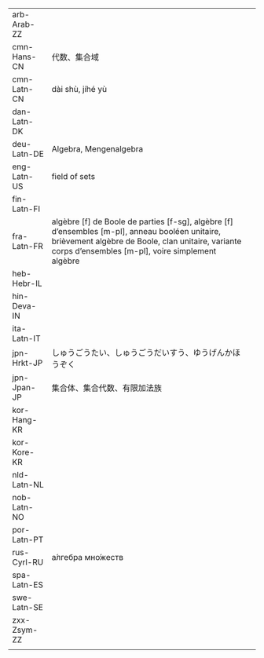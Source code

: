 | | | |
|-|-|-|
| arb-Arab-ZZ |  |  |
| cmn-Hans-CN | 代数、集合域 |  |
| cmn-Latn-CN | dài shù, jíhé yù |  |
| dan-Latn-DK |  |  |
| deu-Latn-DE | Algebra, Mengenalgebra |  |
| eng-Latn-US | field of sets |  |
| fin-Latn-FI |  |  |
| fra-Latn-FR | algèbre [f] de Boole de parties [f-sg], algèbre [f] d’ensembles [m-pl], anneau booléen unitaire, brièvement algèbre de Boole, clan unitaire, variante corps d’ensembles [m-pl], voire simplement algèbre |  |
| heb-Hebr-IL |  |  |
| hin-Deva-IN |  |  |
| ita-Latn-IT |  |  |
| jpn-Hrkt-JP | しゅうごうたい、しゅうごうだいすう、ゆうげんかほうぞく |  |
| jpn-Jpan-JP | 集合体、集合代数、有限加法族 |  |
| kor-Hang-KR |  |  |
| kor-Kore-KR |  |  |
| nld-Latn-NL |  |  |
| nob-Latn-NO |  |  |
| por-Latn-PT |  |  |
| rus-Cyrl-RU | а́лгебра мно́жеств |  |
| spa-Latn-ES |  |  |
| swe-Latn-SE |  |  |
| zxx-Zsym-ZZ |  |  |
|  |  |  |
